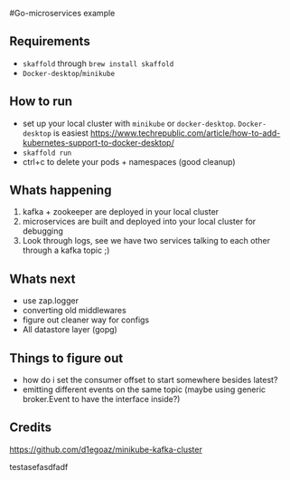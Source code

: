 #Go-microservices example 
## Requirements
- `skaffold` through `brew install skaffold`
- `Docker-desktop`/`minikube`

## How to run
- set up your local cluster with `minikube` or `docker-desktop`. `Docker-desktop` is easiest https://www.techrepublic.com/article/how-to-add-kubernetes-support-to-docker-desktop/
- `skaffold run`
- ctrl+c to delete your pods + namespaces (good cleanup)

## Whats happening
1) kafka + zookeeper are deployed in your local cluster
2) microservices are built and deployed into your local cluster for debugging
3) Look through logs, see we have two services talking to each other through a kafka topic ;)

## Whats next
- use zap.logger
- converting old middlewares
- figure out cleaner way for configs
- All datastore layer (gopg) 

## Things to figure out
- how do i set the consumer offset to start somewhere besides latest?
- emitting different events on the same topic (maybe using generic broker.Event to have the interface inside?)

## Credits
https://github.com/d1egoaz/minikube-kafka-cluster

testasefasdfadf
